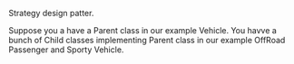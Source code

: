Strategy design patter.

Suppose you a have a Parent class in our example Vehicle.
You havve a bunch of Child classes implementing Parent class in our example OffRoad Passenger and Sporty Vehicle.
